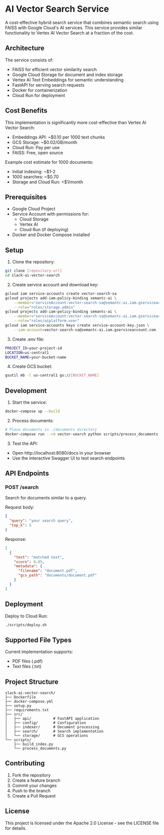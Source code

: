 # AI Vector Search Service

A cost-effective hybrid search service that combines semantic search using FAISS with Google Cloud's AI services. This service provides similar functionality to Vertex AI Vector Search at a fraction of the cost.

## Architecture

The service consists of:
- FAISS for efficient vector similarity search
- Google Cloud Storage for document and index storage
- Vertex AI Text Embeddings for semantic understanding
- FastAPI for serving search requests
- Docker for containerization
- Cloud Run for deployment

## Cost Benefits

This implementation is significantly more cost-effective than Vertex AI Vector Search:
- Embeddings API: ~$0.10 per 1000 text chunks
- GCS Storage: ~$0.02/GB/month
- Cloud Run: Pay per use
- FAISS: Free, open source

Example cost estimate for 1000 documents:
- Initial indexing: ~$1-2
- 1000 searches: ~$0.70
- Storage and Cloud Run: <$1/month

## Prerequisites

- Google Cloud Project
- Service Account with permissions for:
  - Cloud Storage
  - Vertex AI
  - Cloud Run (if deploying)
- Docker and Docker Compose installed

## Setup

1. Clone the repository:
```bash
git clone [repository-url]
cd slack-ai-vector-search
```

2. Create service account and download key:
```bash
gcloud iam service-accounts create vector-search-sa
gcloud projects add-iam-policy-binding semantc-ai \
    --member="serviceAccount:vector-search-sa@semantc-ai.iam.gserviceaccount.com" \
    --role="roles/storage.admin"
gcloud projects add-iam-policy-binding semantc-ai \
    --member="serviceAccount:vector-search-sa@semantc-ai.iam.gserviceaccount.com" \
    --role="roles/aiplatform.user"
gcloud iam service-accounts keys create service-account-key.json \
    --iam-account=vector-search-sa@semantc-ai.iam.gserviceaccount.com
```

3. Create .env file:
```bash
PROJECT_ID=your-project-id
LOCATION=us-central1
BUCKET_NAME=your-bucket-name
```

4. Create GCS bucket:
```bash
gsutil mb -l us-central1 gs://[BUCKET_NAME]
```

## Development

1. Start the service:
```bash
docker-compose up --build
```

2. Process documents:
```bash
# Place documents in ./documents directory
docker-compose run --rm vector-search python scripts/process_documents.py --input-dir /app/documents
```

3. Test the API:
- Open http://localhost:8080/docs in your browser
- Use the interactive Swagger UI to test search endpoints

## API Endpoints

### POST /search
Search for documents similar to a query.

Request body:
```json
{
  "query": "your search query",
  "top_k": 5
}
```

Response:
```json
[
  {
    "text": "matched text",
    "score": 0.85,
    "metadata": {
      "filename": "document.pdf",
      "gcs_path": "documents/document.pdf"
    }
  }
]
```

## Deployment

Deploy to Cloud Run:
```bash
./scripts/deploy.sh
```

## Supported File Types

Current implementation supports:
- PDF files (.pdf)
- Text files (.txt)

## Project Structure

```
slack-ai-vector-search/
├── Dockerfile
├── docker-compose.yml
├── setup.py
├── requirements.txt
├── src/
│   ├── api/          # FastAPI application
│   ├── config/       # Configuration
│   ├── indexer/      # Document processing
│   ├── search/       # Search implementation
│   └── storage/      # GCS operations
└── scripts/
    ├── build_index.py
    └── process_documents.py
```

## Contributing

1. Fork the repository
2. Create a feature branch
3. Commit your changes
4. Push to the branch
5. Create a Pull Request

## License

This project is licensed under the Apache 2.0 License - see the LICENSE file for details.